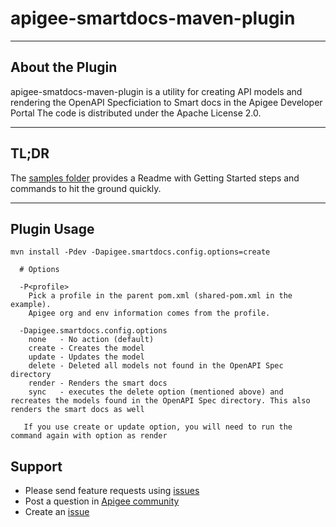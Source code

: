 # apigee-smartdocs-maven-plugin

----------------
About the Plugin
----------------

apigee-smatdocs-maven-plugin is a utility for creating API models and rendering the OpenAPI Specficiation to Smart docs in the Apigee Developer Portal
The code is distributed under the Apache License 2.0.

------------
TL;DR
------------

The [samples folder](https://github.com/apigee/apigee-smartdocs-maven-plugin/tree/master/samples) provides a Readme with Getting Started steps and commands to hit the ground quickly.

------------
Plugin Usage
------------
```
mvn install -Pdev -Dapigee.smartdocs.config.options=create

  # Options

  -P<profile>
    Pick a profile in the parent pom.xml (shared-pom.xml in the example).
    Apigee org and env information comes from the profile.

  -Dapigee.smartdocs.config.options
    none   - No action (default)
    create - Creates the model
    update - Updates the model
    delete - Deleted all models not found in the OpenAPI Spec directory
    render - Renders the smart docs 
    sync   - executes the delete option (mentioned above) and recreates the models found in the OpenAPI Spec directory. This also renders the smart docs as well
    
   If you use create or update option, you will need to run the command again with option as render
```

## Support
* Please send feature requests using [issues](https://github.com/apigee/apigee-smartdocs-maven-plugin/issues)
* Post a question in [Apigee community](https://community.apigee.com/index.html)
* Create an [issue](https://github.com/apigee/apigee-smartdocs-maven-plugin/issues/new)

